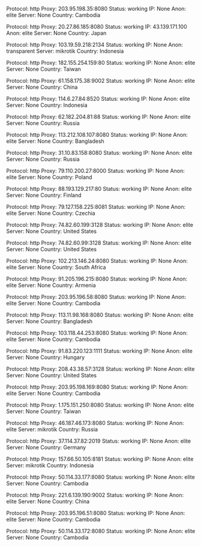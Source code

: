Protocol: http
Proxy: 203.95.198.35:8080
Status: working
IP: None
Anon: elite
Server: None
Country: Cambodia

Protocol: http
Proxy: 20.27.86.185:8080
Status: working
IP: 43.139.171.100
Anon: elite
Server: None
Country: Japan

Protocol: http
Proxy: 103.19.59.218:2134
Status: working
IP: None
Anon: transparent
Server: mikrotik
Country: Indonesia

Protocol: http
Proxy: 182.155.254.159:80
Status: working
IP: None
Anon: elite
Server: None
Country: Taiwan

Protocol: http
Proxy: 61.158.175.38:9002
Status: working
IP: None
Anon: elite
Server: None
Country: China

Protocol: http
Proxy: 114.6.27.84:8520
Status: working
IP: None
Anon: elite
Server: None
Country: Indonesia

Protocol: http
Proxy: 62.182.204.81:88
Status: working
IP: None
Anon: elite
Server: None
Country: Russia

Protocol: http
Proxy: 113.212.108.107:8080
Status: working
IP: None
Anon: elite
Server: None
Country: Bangladesh

Protocol: http
Proxy: 31.10.83.158:8080
Status: working
IP: None
Anon: elite
Server: None
Country: Russia

Protocol: http
Proxy: 79.110.200.27:8000
Status: working
IP: None
Anon: elite
Server: None
Country: Poland

Protocol: http
Proxy: 88.193.129.217:80
Status: working
IP: None
Anon: elite
Server: None
Country: Finland

Protocol: http
Proxy: 79.127.158.225:8081
Status: working
IP: None
Anon: elite
Server: None
Country: Czechia

Protocol: http
Proxy: 74.82.60.199:3128
Status: working
IP: None
Anon: elite
Server: None
Country: United States

Protocol: http
Proxy: 74.82.60.99:3128
Status: working
IP: None
Anon: elite
Server: None
Country: United States

Protocol: http
Proxy: 102.213.146.24:8080
Status: working
IP: None
Anon: elite
Server: None
Country: South Africa

Protocol: http
Proxy: 91.205.196.215:8080
Status: working
IP: None
Anon: elite
Server: None
Country: Armenia

Protocol: http
Proxy: 203.95.196.58:8080
Status: working
IP: None
Anon: elite
Server: None
Country: Cambodia

Protocol: http
Proxy: 113.11.98.168:8080
Status: working
IP: None
Anon: elite
Server: None
Country: Bangladesh

Protocol: http
Proxy: 103.118.44.253:8080
Status: working
IP: None
Anon: elite
Server: None
Country: Cambodia

Protocol: http
Proxy: 91.83.220.123:1111
Status: working
IP: None
Anon: elite
Server: None
Country: Hungary

Protocol: http
Proxy: 208.43.38.57:3128
Status: working
IP: None
Anon: elite
Server: None
Country: United States

Protocol: http
Proxy: 203.95.198.169:8080
Status: working
IP: None
Anon: elite
Server: None
Country: Cambodia

Protocol: http
Proxy: 1.175.151.250:8080
Status: working
IP: None
Anon: elite
Server: None
Country: Taiwan

Protocol: http
Proxy: 46.187.46.173:8080
Status: working
IP: None
Anon: elite
Server: mikrotik
Country: Russia

Protocol: http
Proxy: 37.114.37.82:2019
Status: working
IP: None
Anon: elite
Server: None
Country: Germany

Protocol: http
Proxy: 157.66.50.105:8181
Status: working
IP: None
Anon: elite
Server: mikrotik
Country: Indonesia

Protocol: http
Proxy: 50.114.33.177:8080
Status: working
IP: None
Anon: elite
Server: None
Country: Cambodia

Protocol: http
Proxy: 221.6.139.190:9002
Status: working
IP: None
Anon: elite
Server: None
Country: China

Protocol: http
Proxy: 203.95.196.51:8080
Status: working
IP: None
Anon: elite
Server: None
Country: Cambodia

Protocol: http
Proxy: 50.114.33.172:8080
Status: working
IP: None
Anon: elite
Server: None
Country: Cambodia

